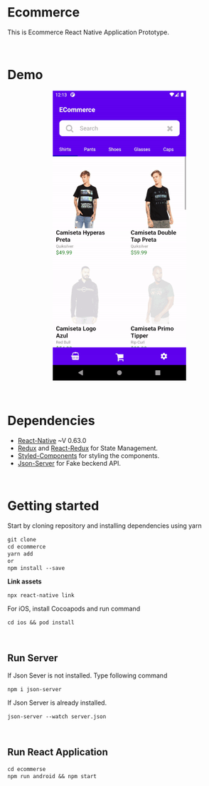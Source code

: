 # Ecommerce

This is Ecommerce React Native Application Prototype.


<br>

# Demo
<p align="center">
    <img src="./demo.gif" width=300>
</p>

<br>

# Dependencies
* [React-Native](https://reactnative.dev/)  ~V 0.63.0
* [Redux](https://redux.js.org/) and [React-Redux](https://react-redux.js.org/) for State Management.
* [Styled-Components](https://styled-components.com/) for styling the components.
* [Json-Server](https://www.npmjs.com/package/json-server) for Fake beckend API.

<br>

# Getting started

Start by cloning repository and installing dependencies using yarn

```shell
git clone
cd ecommerce
yarn add
or
npm install --save
```

__Link assets__

```shell
npx react-native link
```

For iOS, install Cocoapods and run command

```shell
cd ios && pod install
```


<br>

## Run Server

If Json Sever is not installed. Type following command

```shell
npm i json-server
```

If Json Server is already installed.

```shell
json-server --watch server.json
```
<br>

## Run React Application
    cd ecommerse
    npm run android && npm start
